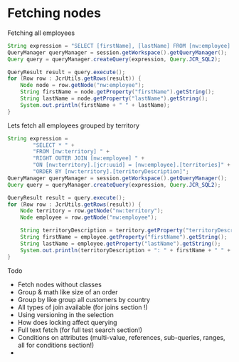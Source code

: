 Fetching nodes
==============================================

Fetching all employees

```java
String expression = "SELECT [firstName], [lastName] FROM [nw:employee] ORDER BY [firstName], [lastName]";
QueryManager queryManager = session.getWorkspace().getQueryManager();
Query query = queryManager.createQuery(expression, Query.JCR_SQL2);

QueryResult result = query.execute();
for (Row row : JcrUtils.getRows(result)) {
    Node node = row.getNode("nw:employee");
    String firstName = node.getProperty("firstName").getString();
    String lastName = node.getProperty("lastName").getString();
    System.out.println(firstName + " " + lastName);
}
```

Lets fetch all employees grouped by territory

```java
String expression =
        "SELECT * " +
        "FROM [nw:territory] " +
        "RIGHT OUTER JOIN [nw:employee] " +
        "ON [nw:territory].[jcr:uuid] = [nw:employee].[territories]" +
        "ORDER BY [nw:territory].[territoryDescription]";
QueryManager queryManager = session.getWorkspace().getQueryManager();
Query query = queryManager.createQuery(expression, Query.JCR_SQL2);

QueryResult result = query.execute();
for (Row row : JcrUtils.getRows(result)) {
    Node territory = row.getNode("nw:territory");
    Node employee = row.getNode("nw:employee");

    String territoryDescription = territory.getProperty("territoryDescription").getString();
    String firstName = employee.getProperty("firstName").getString();
    String lastName = employee.getProperty("lastName").getString();
    System.out.println(territoryDescription + ": " + firstName + " " + lastName);
}
```

Todo
- Fetch nodes without classes
- Group & math like size of an order
- Group by like group all customers by country
- All types of join available (for joins section !)
- Using versioning in the selection
- How does locking affect querying
- Full text fetch (for full test search section!)
- Conditions on attributes (multi-value, references, sub-queries, ranges, all for conditions section!)
- 